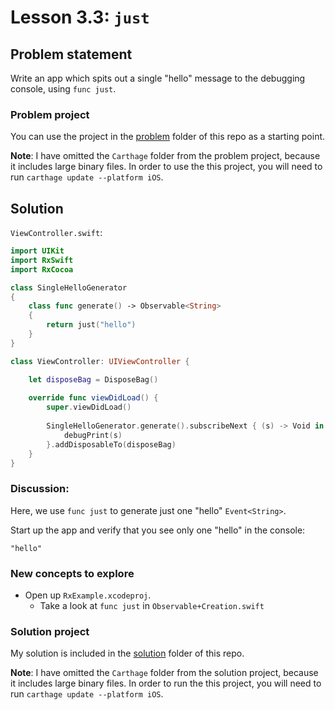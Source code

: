 # Lesson 3.3: `just`

## Problem statement

Write an app which spits out a single "hello" message to the debugging console, using `func just`.

### Problem project

You can use the project in the [problem](problem) folder of this repo as a starting point.

**Note**: I have omitted the `Carthage` folder from the problem project, because it includes large binary files.  In order to use the this project, you will need to run `carthage update --platform iOS`.

## Solution

`ViewController.swift`:

```swift
import UIKit
import RxSwift
import RxCocoa

class SingleHelloGenerator
{
    class func generate() -> Observable<String>
    {
        return just("hello")
    }
}

class ViewController: UIViewController {

    let disposeBag = DisposeBag()
    
    override func viewDidLoad() {
        super.viewDidLoad()
        
        SingleHelloGenerator.generate().subscribeNext { (s) -> Void in
            debugPrint(s)
        }.addDisposableTo(disposeBag)
    }
}
```

### Discussion:

Here, we use `func just` to generate just one "hello" `Event<String>`.

Start up the app and verify that you see only one "hello" in the console:

```
"hello"
```

### New concepts to explore

* Open up `RxExample.xcodeproj`.
  * Take a look at `func just` in `Observable+Creation.swift`

### Solution project

My solution is included in the [solution](solution) folder of this repo.

**Note**: I have omitted the `Carthage` folder from the solution project, because it includes large binary files.  In order to run the this project, you will need to run `carthage update --platform iOS`.

